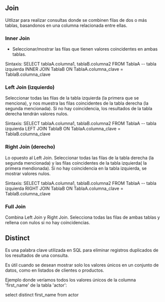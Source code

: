 

## Join

Uitlizar para realizar consultas donde se combinen filas de dos o más tablas, basandonos en una columna relacionada entre ellas.

### Inner Join
- Seleccionar/mostrar las filas que tienen valores coincidentes en ambas tablas. 

Sintaxis:
SELECT tablaA.columna1, tablaB.columna2
FROM TablaA -- tabla izquierda
INNER JOIN TablaB ON TablaA.columna_clave = TablaB.columna_clave


### Left Join (izquierdo)

Seleccionar todas las filas de la tabla izquierda (la primera que se menciona), y nos muestra las filas coincidentes de la tabla derecha (la segunda mencionada).
Si no hay coincidencia, los resultados de la tabla derecha tendrán valores nulos.

Sintaxis:
SELECT tablaA.columna1, tablaB.columna2
FROM TablaA -- tabla izquierda
LEFT JOIN TablaB ON TablaA.columna_clave = TablaB.columna_clave

### Right Join (derecho)

Lo opuesto al Left Join.
Seleccionar todas las filas de la tabla derecha (la segunda mencionada) y las filas coincidentes de la tabla izquierda( la primera mendionada).
Si no hay coincidencia en la tabla izquierda, se mostrar valores nulos.

Sintaxis:
SELECT tablaA.columna1, tablaB.columna2
FROM TablaA -- tabla izquierda
RIGHT JOIN TablaB ON TablaA.columna_clave = TablaB.columna_clave

### Full Join 

Combina Left Join y Right Join. Selecciona todas las filas de ambas tablas y rellena con nulos si no hay coincidencias.

## Distinct

Es una palabra clave utilizada en SQL para eliminar registros duplicados de los resultados de una consulta. 

Es útil cuando se desean mostrar solo los valores únicos en un conjunto de datos, como en listados de clientes o productos.

Ejemplo donde veríamos todos los valores únicos de la columna 'first_name' de la tabla 'actor':

select distinct first_name from actor
